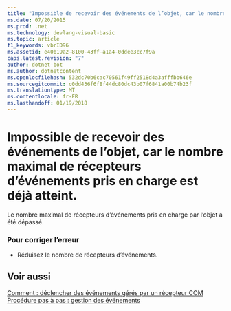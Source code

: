 ```yaml
---
title: "Impossible de recevoir des événements de l’objet, car le nombre maximal de récepteurs d’événements pris en charge est déjà atteint."
ms.date: 07/20/2015
ms.prod: .net
ms.technology: devlang-visual-basic
ms.topic: article
f1_keywords: vbrID96
ms.assetid: e40b19a2-8100-43ff-a1a4-0ddee3cc7f9a
caps.latest.revision: "7"
author: dotnet-bot
ms.author: dotnetcontent
ms.openlocfilehash: 532dc70b6cac70561f49ff2518d4a3afffbb646e
ms.sourcegitcommit: c0dd436f6f8f44dc80dc43b07f6841a00b74b23f
ms.translationtype: MT
ms.contentlocale: fr-FR
ms.lasthandoff: 01/19/2018
---
```

# <a name="unable-to-sink-events-of-object-because-the-object-is-already-firing-events-to-the-maximum-number-of-event-receivers-it-supports"></a>Impossible de recevoir des événements de l’objet, car le nombre maximal de récepteurs d’événements pris en charge est déjà atteint.
Le nombre maximal de récepteurs d’événements pris en charge par l’objet a été dépassé.  
  
### <a name="to-correct-the-error"></a>Pour corriger l’erreur  
  
-   Réduisez le nombre de récepteurs d’événements.  
  
## <a name="see-also"></a>Voir aussi  
 [Comment : déclencher des événements gérés par un récepteur COM](http://msdn.microsoft.com/library/7c9944b2-e951-4c3e-a0a1-59b2ae37d7fd)  
 [Procédure pas à pas : gestion des événements](../../visual-basic/programming-guide/language-features/events/walkthrough-handling-events.md)
